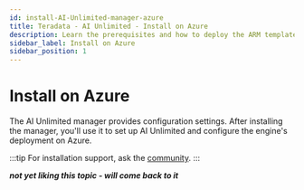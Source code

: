```yaml
---
id: install-AI-Unlimited-manager-azure
title: Teradata - AI Unlimited - Install on Azure
description: Learn the prerequisites and how to deploy the ARM template for the manager.
sidebar_label: Install on Azure
sidebar_position: 1
---
```


# Install on Azure

The AI Unlimited manager provides configuration settings. After installing the manager, you'll use it to set up AI Unlimited and configure the engine's deployment on Azure.

:::tip
For installation support, ask the [community](https://support.teradata.com/community?id=community_forum&sys_id=b0aba91597c329d0e6d2bd8c1253affa).
:::

***not yet liking this topic - will come back to it***
